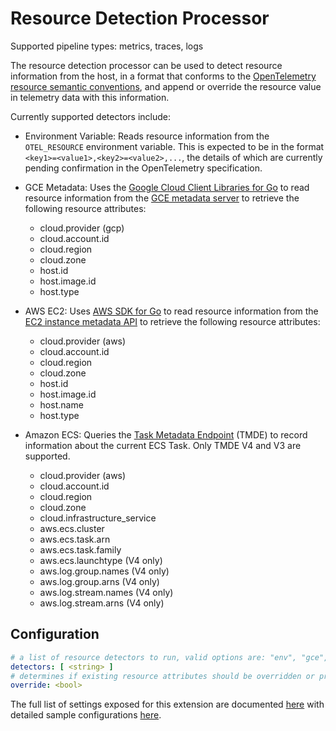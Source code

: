 # Resource Detection Processor

Supported pipeline types: metrics, traces, logs

The resource detection processor can be used to detect resource information from the host,
in a format that conforms to the [OpenTelemetry resource semantic conventions](https://github.com/open-telemetry/opentelemetry-specification/blob/master/specification/resource/semantic_conventions/README.md), and append or
override the resource value in telemetry data with this information.

Currently supported detectors include:

* Environment Variable: Reads resource information from the `OTEL_RESOURCE` environment
variable. This is expected to be in the format `<key1>=<value1>,<key2>=<value2>,...`, the
details of which are currently pending confirmation in the OpenTelemetry specification.

* GCE Metadata: Uses the [Google Cloud Client Libraries for Go](https://github.com/googleapis/google-cloud-go)
to read resource information from the [GCE metadata server](https://cloud.google.com/compute/docs/storing-retrieving-metadata) to retrieve the following resource attributes:

    * cloud.provider (gcp)
    * cloud.account.id
    * cloud.region
    * cloud.zone
    * host.id
    * host.image.id
    * host.type

* AWS EC2: Uses [AWS SDK for Go](https://docs.aws.amazon.com/sdk-for-go/api/aws/ec2metadata/) to read resource information from the [EC2 instance metadata API](https://docs.aws.amazon.com/AWSEC2/latest/UserGuide/ec2-instance-metadata.html) to retrieve the following resource attributes:

    * cloud.provider (aws)
    * cloud.account.id
    * cloud.region
    * cloud.zone
    * host.id
    * host.image.id
    * host.name
    * host.type

* Amazon ECS: Queries the [Task Metadata Endpoint](https://docs.aws.amazon.com/AmazonECS/latest/developerguide/task-metadata-endpoint.html) (TMDE) to record information about the current ECS Task. Only TMDE V4 and V3 are supported.

    * cloud.provider (aws)
    * cloud.account.id
    * cloud.region
    * cloud.zone
    * cloud.infrastructure_service
    * aws.ecs.cluster
    * aws.ecs.task.arn
    * aws.ecs.task.family
    * aws.ecs.launchtype (V4 only)
    * aws.log.group.names (V4 only)
    * aws.log.group.arns (V4 only)
    * aws.log.stream.names (V4 only)
    * aws.log.stream.arns (V4 only)

## Configuration

```yaml
# a list of resource detectors to run, valid options are: "env", "gce", "ec2", "ecs"
detectors: [ <string> ]
# determines if existing resource attributes should be overridden or preserved, defaults to true
override: <bool>
```

The full list of settings exposed for this extension are documented [here](./config.go)
with detailed sample configurations [here](./testdata/config.yaml).
